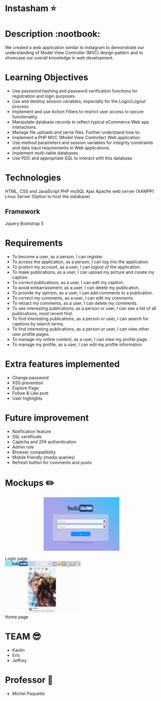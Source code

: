 # Instasham :star:

# Description :nootbook:
We created a web application similar to instagram to demonstrate our understanding of Model View Controller (MVC) design pattern and to showcase our overall knowledge in web development.

# Learning Objectives
- Use password hashing and password verification functions for registration and login purposes.
- Use and destroy session variables, especially for the Login/Logout process.
- Implement and use Action Filters to restrict user access to secure functionality.
- Manipulate database records to reflect typical eCommerce Web app interactions.
- Manage file uploads and serve files.
Further understand how to:
- Implement a PHP MVC (Model View Controller) Web application.
- Use method parameters and session variables for integrity constraints and data input requirements in Web 
applications.
- Implement multi-table databases.
- Use PDO and appropriate SQL to interact with this database.
# Technologies
HTML, CSS and JavaScript
PHP
mySQL
Ajax
Apache web server (XAMPP)
Linux Server (Option to host the database)
## Framework
Jquery
Bootstrap 5

# Requirements
- To become a user, as a person, I can register.
- To access the application, as a person, I can log into the application.
- To protect my account, as a user, I can logout of the application.
- To make publications, as a user, I can upload my picture and create my caption.
- To correct publications, as a user, I can edit my caption.
- To avoid embarrassment, as a user, I can delete my publication.
- To provide my opinion, as a user, I can add comments to a publication.
- To correct my comments, as a user, I can edit my comments.
- To retract my comments, as a user, I can delete my comments.
- To see interesting publications, as a person or user, I can see a list of all publications, most recent first.
- To find interesting publications, as a person or user, I can search for captions by search terms.
- To find interesting publications, as a person or user, I can view other user profile pages.
- To manage my online content, as a user, I can view my profile page.
- To manage my profile, as a user, I can edit my profile information

# Extra features implemented
- Change password
- XSS prevention
- Explore Page
- Follow & Like post
- User highlights
  
# Future improvement
- Notification feature
- SSL certificate
- Captcha and 2FA authentication
- Admin role
- Browser compatibility
- Mobile friendly (media queries)
- Refresh button for comments and posts

# Mockups :pencil2:

<p align="center">
        <img src="images\mockups\login.jpg" alt="wire frame image" width="250">
        <figcaption>Login page</figcaption>
        <img src="images\mockups\home.jpg" alt="wire frame image" width="250">
        <figcaption>Home page</figcaption>
</p>

# TEAM :sunglasses:
- Kaolin
- Eris
- Jeffrey

# Professor :cop:
- Michel Paquette